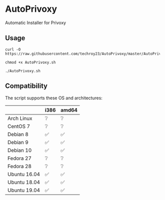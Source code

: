 # AutoPrivoxy
Automatic Installer for Privoxy

## Usage
`````
curl -O https://raw.githubusercontent.com/techroy23/AutoPrivoxy/master/AutoPrivoxy.sh

chmod +x AutoPrivoxy.sh

./AutoPrivoxy.sh
`````
## Compatibility

The script supports these OS and architectures:

|              | i386 | amd64 |
| ------------ | ---- | ----- |
|  Arch Linux  |   ❔  |  ❔  | 
|   CentOS 7   |   ❔  |  ❔  |
|   Debian 8   |   ✅  |  ✅  |
|   Debian 9   |   ✅  |  ✅  |
|   Debian 10  |   ✅  |  ✅  |
|   Fedora 27  |   ❔  |  ❔  |
|   Fedora 28  |   ❔  |  ❔  |
| Ubuntu 16.04 |   ✅  |  ✅  |
| Ubuntu 18.04 |   ✅  |  ✅  |
| Ubuntu 19.04 |   ✅  |  ✅  |
